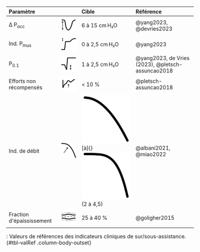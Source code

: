 | Paramètre                 |                 | Cible                                           | Référence                                         |
| :-----                    | :--:            | :----                                           | :--------                                         |
| Δ P<sub>occ</sub>         | ![](i/Pocc.svg) | 6 à 15 cm H₂O                                   | @yang2023, @devries2023                           |
| Ind. P<sub>mus</sub>      | ![](i/IPM.svg)  | 0 à 2,5 cm H₂O                                  | @yang2023                                         |
| P<sub>0.1</sub>           | ![](i/P01.svg)  | 1 à 2,5  cm H₂O                                 | @yang2023, de Vries (2023), @pletsch-assuncao2018 |
| Efforts non récompensés   | ![](i/ENR.svg)  | < 10 %                                          | @pletsch-assuncao2018                             |
| Ind. de débit             | ![](i/ID.svg)   | ![2](i/ID20.svg) [à]{} ![4,5](i/ID45.svg) (2 à 4,5) | @albani2021, @miao2022                            |
| Fraction d'épaississement | ![](i/FE.svg)   | 25 à 40 %                                       | @goligher2015                                     |

: Valeurs de références des indicateurs cliniques de sur/sous-assistance.  {#tbl-valRef .column-body-outset}

